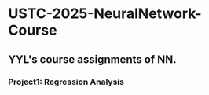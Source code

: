 # USTC-2025-NeuralNetwork-Course                              
## YYL's course assignments of NN.                              

### Project1: Regression Analysis       
